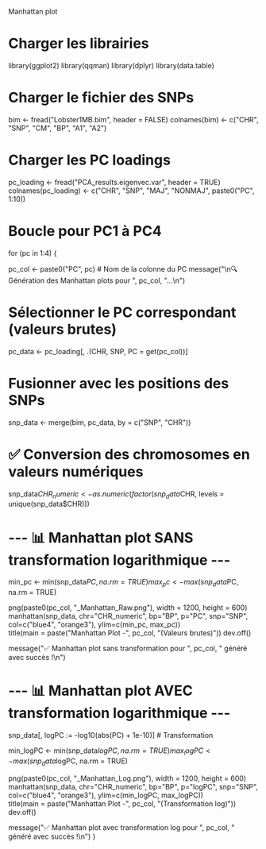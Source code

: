 Manhattan plot

# Charger les librairies
library(ggplot2)
library(qqman)
library(dplyr)
library(data.table)

# Charger le fichier des SNPs
bim <- fread("Lobster1MB.bim", header = FALSE)
colnames(bim) <- c("CHR", "SNP", "CM", "BP", "A1", "A2")

# Charger les PC loadings
pc_loading <- fread("PCA_results.eigenvec.var", header = TRUE)
colnames(pc_loading) <- c("CHR", "SNP", "MAJ", "NONMAJ", paste0("PC", 1:10))

# Boucle pour PC1 à PC4
for (pc in 1:4) {
  
  pc_col <- paste0("PC", pc)  # Nom de la colonne du PC
  message("\n🔍 Génération des Manhattan plots pour ", pc_col, "...\n")
  
  # Sélectionner le PC correspondant (valeurs brutes)
  pc_data <- pc_loading[, .(CHR, SNP, PC = get(pc_col))]  
  
  # Fusionner avec les positions des SNPs
  snp_data <- merge(bim, pc_data, by = c("SNP", "CHR"))
  
  # ✅ Conversion des chromosomes en valeurs numériques
  snp_data$CHR_numeric <- as.numeric(factor(snp_data$CHR, levels = unique(snp_data$CHR)))
  
  # --- 📊 Manhattan plot SANS transformation logarithmique ---
  min_pc <- min(snp_data$PC, na.rm = TRUE)
  max_pc <- max(snp_data$PC, na.rm = TRUE)
  
  png(paste0(pc_col, "_Manhattan_Raw.png"), width = 1200, height = 600)
  manhattan(snp_data, chr="CHR_numeric", bp="BP", p="PC", snp="SNP", 
            col=c("blue4", "orange3"), ylim=c(min_pc, max_pc))  
  title(main = paste("Manhattan Plot -", pc_col, "(Valeurs brutes)"))
  dev.off()
  
  message("✅ Manhattan plot sans transformation pour ", pc_col, " généré avec succès !\n")
  
  # --- 📊 Manhattan plot AVEC transformation logarithmique ---
  snp_data[, logPC := -log10(abs(PC) + 1e-10)]  # Transformation
  
  min_logPC <- min(snp_data$logPC, na.rm = TRUE)
  max_logPC <- max(snp_data$logPC, na.rm = TRUE)
  
  png(paste0(pc_col, "_Manhattan_Log.png"), width = 1200, height = 600)
  manhattan(snp_data, chr="CHR_numeric", bp="BP", p="logPC", snp="SNP", 
            col=c("blue4", "orange3"), ylim=c(min_logPC, max_logPC))  
  title(main = paste("Manhattan Plot -", pc_col, "(Transformation log)"))
  dev.off()
  
  message("✅ Manhattan plot avec transformation log pour ", pc_col, " généré avec succès !\n")
}



